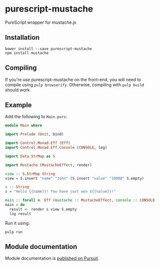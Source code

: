 # purescript-mustache
PureScript wrapper for mustache.js

## Installation

    bower install --save purescript-mustache
    npm install mustache
    
## Compiling

If you're use purescript-mustache on the front-end, you will need to compile using `pulp browserify`. Otherwise, compiling with `pulp build` should work.

## Example

Add the following to `Main.purs`:

``` purescript
module Main where

import Prelude (Unit, bind)

import Control.Monad.Eff (Eff)
import Control.Monad.Eff.Console (CONSOLE, log)

import Data.StrMap as S

import Mustache (MustacheEffect, render)

view :: S.StrMap String
view = S.insert "name" "John" (S.insert "value" "10000" S.empty)

s :: String
s = "Hello {{name}}! You have just won ${{value}}!"

main :: forall e. Eff (mustache :: MustacheEffect, console :: CONSOLE | e) Unit
main = do
  result <- render s view S.empty
  log result
```

Run it using:

    pulp run

## Module documentation

Module documentation is [published on Pursuit](https://pursuit.purescript.org/packages/purescript-mustache).

